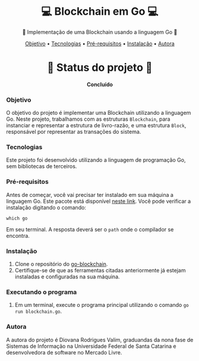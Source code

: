 <h1 align="center">💻 Blockchain em Go 💻 </h1>
<p align="center">🚀 Implementação de uma Blockchain usando a linguagem Go 🚀</p>
<p align="center">
 <a href="#objetivo">Objetivo</a> •
 <a href="#tecnologias">Tecnologias</a> • 
 <a href="#pré-requisitos">Pré-requisitos</a> •
 <a href="#instalação">Instalação</a> •
 <a href="#autora">Autora</a>
</p>

<h1 align="center"> 
  🚀 Status do projeto 🚀
</h1>
<h4 align="center"> Concluído </h4>

### Objetivo

O objetivo do projeto é implementar uma Blockchain utilizando a linguagem Go.
Neste projeto, trabalhamos com as estruturas ```Blockchain```, para instanciar e representar a estrutura de livro-razão, e uma estrutura ```Block```, responsável por representar as transações do sistema.

### Tecnologias

Este projeto foi desenvolvido utilizando a linguagem de programação Go, sem bibliotecas de terceiros.

### Pré-requisitos

Antes de começar, você vai precisar ter instalado em sua máquina a linguagem Go. Este pacote está disponível [neste link](https://go.dev/doc/install).
Você pode verificar a instalação digitando o comando:

```
which go
```
Em seu terminal. A resposta deverá ser o `path` onde o compilador se encontra.

### Instalação

1. Clone o repositório do [go-blockchain](https://github.com/ddvalim/go-blockchain).
2. Certifique-se de que as ferramentas citadas anteriormente já estejam instaladas e configuradas na sua máquina.

### Executando o programa

1. Em um terminal, execute o programa principal utilizando o comando `go run blockchain.go`.

### Autora

A autora do projeto é Diovana Rodrigues Valim, graduandas da nona fase de Sistemas de Informação na Universidade Federal de Santa Catarina e desenvolvedora de software no Mercado Livre.
